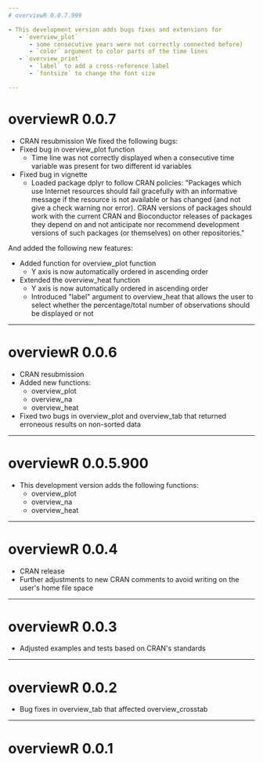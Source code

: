 ```yaml
---
# overviewR 0.0.7.999

- This development version adds bugs fixes and extensions for 
   - `overview_plot`
      - some consecutive years were not correctly connected before)
      - `color` argument to color parts of the time lines
   - `overview_print`
      - `label` to add a cross-reference label
      - `fontsize` to change the font size

---
```

# overviewR 0.0.7
- CRAN resubmission
We fixed the following bugs:
- Fixed bug in overview_plot function
   - Time line was not correctly displayed when a consecutive time variable was present for two different id variables
- Fixed bug in vignette
   - Loaded package dplyr to follow CRAN policies: "Packages which use Internet resources should fail gracefully with an informative message if the resource is not available or has changed (and not give a check warning nor error). CRAN versions of packages should work with the current CRAN and Bioconductor releases of packages they depend on and not anticipate nor recommend development versions of such packages (or themselves) on other repositories."

And added the following new features:
- Added function for overview_plot function
   - Y axis is now automatically ordered in ascending order
- Extended the overview_heat function
   - Y axis is now automatically ordered in ascending order
   - Introduced "label" argument to overview_heat that allows the user to select whether the percentage/total number of observations should be displayed or not

---
# overviewR 0.0.6
- CRAN resubmission
- Added new functions:
  - overview_plot
  - overview_na
  - overview_heat
- Fixed two bugs in overview_plot and overview_tab that returned erroneous results on non-sorted data

---

# overviewR 0.0.5.900

- This development version adds the following functions:
   - overview_plot
   - overview_na
   - overview_heat

---

# overviewR 0.0.4

- CRAN release
- Further adjustments to new CRAN comments to avoid writing on the user's home file space

---

# overviewR 0.0.3

- Adjusted examples and tests based on CRAN's standards

---

# overviewR 0.0.2

- Bug fixes in overview_tab that affected overview_crosstab

---

# overviewR 0.0.1

